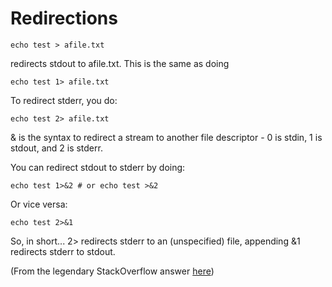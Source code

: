 # Redirections
```
echo test > afile.txt
```
redirects stdout to afile.txt. This is the same as doing
```
echo test 1> afile.txt
```
To redirect stderr, you do:
```
echo test 2> afile.txt
```
& is the syntax to redirect a stream to another file descriptor - 0 is stdin, 1 is stdout, and 2 is stderr.

You can redirect stdout to stderr by doing:
```
echo test 1>&2 # or echo test >&2
```
Or vice versa:
```
echo test 2>&1
```
So, in short... 2> redirects stderr to an (unspecified) file, appending &1 redirects stderr to stdout.

(From the legendary StackOverflow answer [here](https://stackoverflow.com/a/818265))